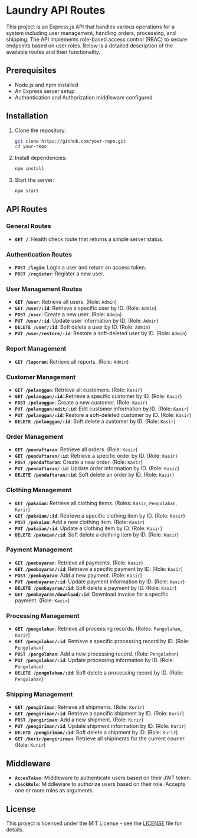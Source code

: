 # Laundry API Routes

This project is an Express.js API that handles various operations for a system including user management, handling orders, processing, and shipping. The API implements role-based access control (RBAC) to secure endpoints based on user roles. Below is a detailed description of the available routes and their functionality.

## Prerequisites

- Node.js and npm installed
- An Express server setup
- Authentication and Authorization middleware configured

## Installation

1. Clone the repository:
    ```bash
    git clone https://github.com/your-repo.git
    cd your-repo
    ```

2. Install dependencies:
    ```bash
    npm install
    ```

3. Start the server:
    ```bash
    npm start
    ```

## API Routes

### General Routes

- **`GET /`**: Health check route that returns a simple server status.

### Authentication Routes

- **`POST /login`**: Login a user and return an access token.
- **`POST /register`**: Register a new user.

### User Management Routes

- **`GET /user`**: Retrieve all users. (Role: `Admin`)
- **`GET /user/:id`**: Retrieve a specific user by ID. (Role: `Admin`)
- **`POST /user`**: Create a new user. (Role: `Admin`)
- **`PUT /user/:id`**: Update user information by ID. (Role: `Admin`)
- **`DELETE /user/:id`**: Soft delete a user by ID. (Role: `Admin`)
- **`PUT /user/restore/:id`**: Restore a soft-deleted user by ID. (Role: `Admin`)

### Report Management

- **`GET /laporan`**: Retrieve all reports. (Role: `Admin`)

### Customer Management

- **`GET /pelanggan`**: Retrieve all customers. (Role: `Kasir`)
- **`GET /pelanggan/:id`**: Retrieve a specific customer by ID. (Role: `Kasir`)
- **`POST /pelanggan`**: Create a new customer. (Role: `Kasir`)
- **`PUT /pelanggan/edit/:id`**: Edit customer information by ID. (Role: `Kasir`)
- **`PUT /pelanggan/:id`**: Restore a soft-deleted customer by ID. (Role: `Kasir`)
- **`DELETE /pelanggan/:id`**: Soft delete a customer by ID. (Role: `Kasir`)

### Order Management

- **`GET /pendaftaran`**: Retrieve all orders. (Role: `Kasir`)
- **`GET /pendaftaran/:id`**: Retrieve a specific order by ID. (Role: `Kasir`)
- **`POST /pendaftaran`**: Create a new order. (Role: `Kasir`)
- **`PUT /pendaftaran/:id`**: Update order information by ID. (Role: `Kasir`)
- **`DELETE /pendaftaran/:id`**: Soft delete an order by ID. (Role: `Kasir`)

### Clothing Management

- **`GET /pakaian`**: Retrieve all clothing items. (Roles: `Kasir`, `Pengolahan`, `Kurir`)
- **`GET /pakaian/:id`**: Retrieve a specific clothing item by ID. (Role: `Kasir`)
- **`POST /pakaian`**: Add a new clothing item. (Role: `Kasir`)
- **`PUT /pakaian/:id`**: Update a clothing item by ID. (Role: `Kasir`)
- **`DELETE /pakaian/:id`**: Soft delete a clothing item by ID. (Role: `Kasir`)

### Payment Management

- **`GET /pembayaran`**: Retrieve all payments. (Role: `Kasir`)
- **`GET /pembayaran/:id`**: Retrieve a specific payment by ID. (Role: `Kasir`)
- **`POST /pembayaran`**: Add a new payment. (Role: `Kasir`)
- **`PUT /pembayaran/:id`**: Update payment information by ID. (Role: `Kasir`)
- **`DELETE /pembayaran/:id`**: Soft delete a payment by ID. (Role: `Kasir`)
- **`GET /pembayaran/download/:id`**: Download invoice for a specific payment. (Role: `Kasir`)

### Processing Management

- **`GET /pengolahan`**: Retrieve all processing records. (Roles: `Pengolahan`, `Kurir`)
- **`GET /pengolahan/:id`**: Retrieve a specific processing record by ID. (Role: `Pengolahan`)
- **`POST /pengolahan`**: Add a new processing record. (Role: `Pengolahan`)
- **`PUT /pengolahan/:id`**: Update processing information by ID. (Role: `Pengolahan`)
- **`DELETE /pengolahan/:id`**: Soft delete a processing record by ID. (Role: `Pengolahan`)

### Shipping Management

- **`GET /pengiriman`**: Retrieve all shipments. (Role: `Kurir`)
- **`GET /pengiriman/:id`**: Retrieve a specific shipment by ID. (Role: `Kurir`)
- **`POST /pengiriman`**: Add a new shipment. (Role: `Kurir`)
- **`PUT /pengiriman/:id`**: Update shipment information by ID. (Role: `Kurir`)
- **`DELETE /pengiriman/:id`**: Soft delete a shipment by ID. (Role: `Kurir`)
- **`GET /kurir/pengirirman`**: Retrieve all shipments for the current courier. (Role: `Kurir`)

## Middleware

- **`AccesToken`**: Middleware to authenticate users based on their JWT token.
- **`checkRole`**: Middleware to authorize users based on their role. Accepts one or more roles as arguments.

## License

This project is licensed under the MIT License - see the [LICENSE](LICENSE) file for details.

